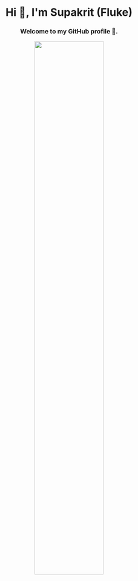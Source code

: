 <h1 align="center">Hi 👋, I'm Supakrit (Fluke)</h1>
<h3 align="center">Welcome to my GitHub profile 🍵.</h3>
<div align="center">

<img src="https://raw.githubusercontent.com/supakrit03/supakrit03/main/kurisu.webp" width="60%" />
</div>

